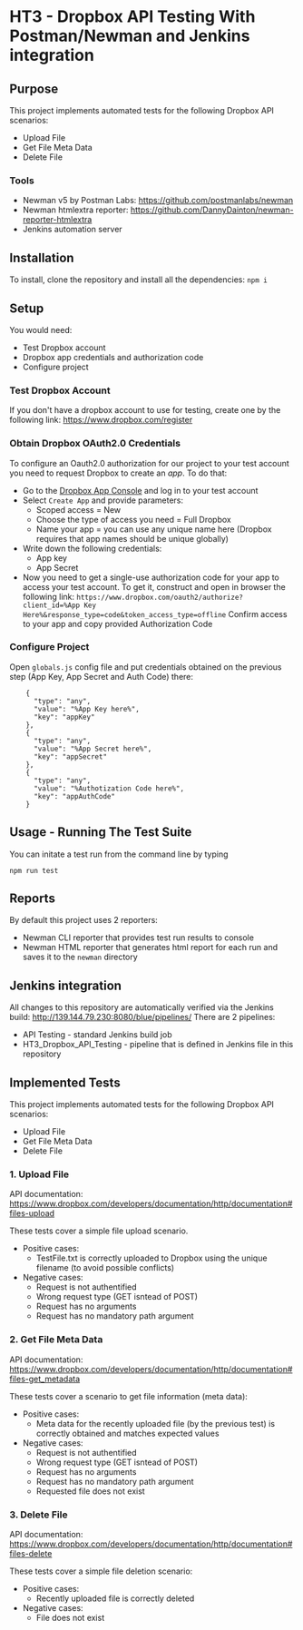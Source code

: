 # HT3 - Dropbox API Testing With Postman/Newman and Jenkins integration 
## Purpose
This project implements automated tests for the following Dropbox API scenarios:
- Upload File
- Get File Meta Data
- Delete File

### Tools
- Newman v5 by Postman Labs: https://github.com/postmanlabs/newman
- Newman htmlextra reporter: https://github.com/DannyDainton/newman-reporter-htmlextra
- Jenkins automation server

## Installation
To install, clone the repository and install all the dependencies: `npm i`

## Setup
You would need:
- Test Dropbox account
- Dropbox app credentials and authorization code
- Configure project

### Test Dropbox Account
If you don't have a dropbox account to use for testing, create one by the following link: https://www.dropbox.com/register

### Obtain Dropbox OAuth2.0 Credentials 
To configure an Oauth2.0 authorization for our project to your test account you need to request Dropbox to create an _app_. To do that:
- Go to the [Dropbox App Console](https://www.dropbox.com/developers/apps) and log in to your test account
- Select `Create App` and provide parameters:
	- Scoped access = New
	- Choose the type of access you need = Full Dropbox 
  - Name your app = you can use any unique name here (Dropbox requires that app names should be unique globally)
- Write down the following credentials:
  - App key
  - App Secret
- Now you need to get a single-use authorization code for your app to access your test account. To get it, construct and open in browser the following link: 
`https://www.dropbox.com/oauth2/authorize?client_id=%App Key Here%&response_type=code&token_access_type=offline`
Confirm access to your app and copy provided Authorization Code

### Configure Project
Open `globals.js` config file and put credentials obtained on the previous step (App Key, App Secret and Auth Code) there:
```
    {
      "type": "any",
      "value": "%App Key here%",
      "key": "appKey"
    },
    {
      "type": "any",
      "value": "%App Secret here%",
      "key": "appSecret"
    },
    {
      "type": "any",
      "value": "%Authotization Code here%",
      "key": "appAuthCode"
    }
```

## Usage - Running The Test Suite
You can initate a test run from the command line by typing
```
npm run test
```
## Reports
By default this project uses 2 reporters: 
- Newman CLI reporter that provides test run results to console
- Newman HTML reporter that generates html report for each run and saves it to the `newman` directory

## Jenkins integration
All changes to this repository are automatically verified via the Jenkins build:
http://139.144.79.230:8080/blue/pipelines/
There are 2 pipelines:
- API Testing - standard Jenkins build job
- HT3_Dropbox_API_Testing - pipeline that is defined in Jenkins file in this repository


## Implemented Tests
This project implements automated tests for the following Dropbox API scenarios:
- Upload File
- Get File Meta Data
- Delete File

### 1. Upload File
API documentation: https://www.dropbox.com/developers/documentation/http/documentation#files-upload

These tests cover a simple file upload scenario.
- Positive cases:
	- TestFile.txt is correctly uploaded to Dropbox using the unique filename (to avoid possible conflicts)
- Negative cases:
	- Request is not authentified
  - Wrong request type (GET isntead of POST)
  - Request has no arguments
  - Request has no mandatory path argument

### 2. Get File Meta Data
API documentation: https://www.dropbox.com/developers/documentation/http/documentation#files-get_metadata

These tests cover a scenario to get file information (meta data):
- Positive cases:
	- Meta data for the recently uploaded file (by the previous test) is correctly obtained and matches expected values
- Negative cases:
	- Request is not authentified
  - Wrong request type (GET isntead of POST)
  - Request has no arguments
  - Request has no mandatory path argument
  - Requested file does not exist

### 3. Delete File
API documentation: https://www.dropbox.com/developers/documentation/http/documentation#files-delete

These tests cover a simple file deletion scenario:
- Positive cases:
	- Recently uploaded file is correctly deleted
- Negative cases:
	- File does not exist
